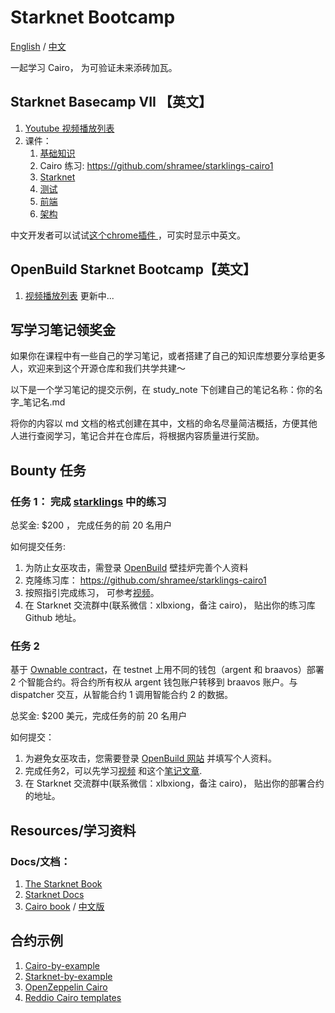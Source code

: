 # Starknet Bootcamp

[English](./README.md) / [中文](./README_zh.md)

一起学习 Cairo， 为可验证未来添砖加瓦。



## Starknet Basecamp VII 【英文】

1. [Youtube 视频播放列表](https://www.youtube.com/playlist?list=PLMXIoXErTTYX-ZSxlaYDxsR66l5a39IwA)
2. 课件：
   1.  [基础知识](https://docs.google.com/presentation/d/1hlDYWmNX5j2UUZsXLvDLb1kR8rwPvjAnbpfo3hg_kEU/edit#slide=id.g25b027f2396_0_0) 
   2. Cairo 练习: https://github.com/shramee/starklings-cairo1
   3. [ Starknet](https://docs.google.com/presentation/d/1NCBlO-9kdF1t54kR9Q7cvSAGoC2PocTrlr4SryAeBmU/edit#slide=id.g1dff4c31abe_0_50)
   4. [ 测试](https://docs.google.com/presentation/d/1KSI_8rcxvxXJU-oeKngj_s5T_RNdKPSs7h-_jONWBA4/edit?usp=sharing)
   5.  [前端](https://docs.google.com/presentation/d/1Q5HnlJ90QpttAzxweXQe8mAPOZV93tTClJn43Q5UUM0/edit?usp=sharing) 
   6.  [ 架构](https://docs.google.com/presentation/d/1E2J0d_n7TxSnNPHY9watHlUNETYjM5Ad3lke-6-5PPg/edit?usp=sharing)



中文开发者可以试试[这个chrome插件 ](https://chromewebstore.google.com/detail/language-learning-with-ne/bekopgepchoeepdmokgkpkfhegkeohbl?utm_source=ext_app_menu)，可实时显示中英文。

## OpenBuild Starknet Bootcamp【英文】

1. [视频播放列表](https://openbuild.xyz/learn/challenges/89) 更新中...

## 写学习笔记领奖金

如果你在课程中有一些自己的学习笔记，或者搭建了自己的知识库想要分享给更多人，欢迎来到这个开源仓库和我们共学共建～

以下是一个学习笔记的提交示例，在 study_note 下创建自己的笔记名称：你的名字_笔记名.md

将你的内容以 md 文档的格式创建在其中，文档的命名尽量简洁概括，方便其他人进行查阅学习，笔记合并在仓库后，将根据内容质量进行奖励。


## Bounty 任务

### 任务 1： 完成 [starklings](https://github.com/shramee/starklings-cairo1) 中的练习

总奖金:  $200 ， 完成任务的前 20 名用户

如何提交任务:

1. 为防止女巫攻击，需登录 [OpenBuild](https://openbuild.xyz/) 壁挂炉完善个人资料
2. 克隆练习库： https://github.com/shramee/starklings-cairo1
3. 按照指引完成练习， 可参考[视频](https://www.youtube.com/watch?v=ofyhpQYTycs&list=PLMXIoXErTTYX-ZSxlaYDxsR66l5a39IwA&index=2&t=5608s)。
4. 在 Starknet 交流群中(联系微信：xlbxiong，备注 cairo)， 贴出你的练习库 Github 地址。


### 任务 2
基于 [Ownable contract](https://github.com/gianalarcon/Ownable-Starknet/)，在 testnet 上用不同的钱包（argent 和 braavos）部署 2 个智能合约。将合约所有权从 argent 钱包账户转移到 braavos 账户。与 dispatcher 交互，从智能合约 1 调用智能合约 2 的数据。

总奖金: $200 美元，完成任务的前 20 名用户

如何提交：

1. 为避免女巫攻击，您需要登录 [OpenBuild 网站](https://openbuild.xyz/) 并填写个人资料。
2. 完成任务2，可以先学习[视频](https://www.youtube.com/watch?v=6oSHviHTTOo&list=PLMXIoXErTTYX-ZSxlaYDxsR66l5a39IwA&index=3) 和这个[笔记文章](https://learnblockchain.cn/article/7007).
3. 在 Starknet 交流群中(联系微信：xlbxiong，备注 cairo)， 贴出你的部署合约的地址。


## Resources/学习资料

### Docs/文档：

1. [The Starknet Book](https://book.starknet.io/)
2. [Starknet Docs](https://docs.starknet.io/documentation/)
3. [Cairo book](https://book.cairo-lang.org/) / [中文版](https://book.cairo-lang.org/zh-cn/index.html)

## 合约示例

1. [Cairo-by-example](https://cairo-by-example.com/)
2. [Starknet-by-example](https://starknet-by-example.voyager.online/)
3. [OpenZeppelin Cairo](https://github.com/OpenZeppelin/cairo-contracts/)
4. [Reddio Cairo templates](https://github.com/reddio-com/cairo)




